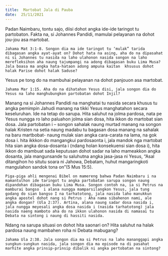 ```yaml
---
title:  Martobat Jala di Pauba
date:  25/11/2021
---
```


Padan Naimbaru, tontu sajo, diisi dohot angka ide-ide taringot tu partobaton. Fakta na, si Johannes Pandidi, mamulai pelayanan na dohot jou-jou asa martobat.

`Jahama Mat 3:1-8. Songon dia ma ide taringot tu ‘mulak” tarida dibagasan angka ayat-ayat on? Dohot hata na asing, aha do na dipasahat ni si Johannes tu nasida na laho ulahonon nasida songon na laho merefleksihon aha naung tajumpangi na adong dibagasan buku Lima Musa? Jala boasa ma angka hata-hataon adong ampuna kaitan  khsusus dohot halak Parise dohot halak Saduse?`

Yesus pe tong do na mambuhai pelayanan na dohot panjouon asa martobat.

`Jahama Mar 1:15. Aha do na dihatahon Yesus disi, jala songon dia do Yesus na laho manghubungkon partobatan dohot Injil?`

Manang na si Johannes Pandidi na manghatai tu nasida secara khusus tu angka pemimpin Jahudi manang na tikki Yesus manghatahon secara keseluruhan. Ide na tetap do sarupa. Hita saluhut na jolma pardosa, nata pe Yesus nungga ro laho paluahon jolma sian dosa, hita ikkon do martobat sian dosa. Jala partobatan i – songon sahalak naung murtad manang na songon halak Kristen na setia naung madabu tu bagasan dosa manang na sahalak na baru martbobat- naung mulak sian angka cara-carata na lama, na gok dosa i. hita ikkkon do mangangkui pardosaonta i, jala mandok nga martobat hita sian angka dosa-dosanta i  (ndang holan konsekuensi sian dosa i), hita ikkon do mambuat sada keputusan dohot sadar na laho mameakkon angka dosanta, jala mangunsande tu saluhutna angka jasa-jasa ni Yesus, “Asal ditangihon ho situtu soara ni Jahowa, Debatam, huhut mangaringkoti mangulahon sandok tona on”(5 Mus 15:5).

`Piga-piga ahli mengenai Bibel on mamereng bahwa Padan Naimbaru i na mamantulhon ide taringot tu angka partobatan sarupa songon naung dipandohan dibagasan buku Lima Musa. Songon contoh na, ia si Petrus na mamburai bangso  i alana nungga mamparsilangkon Yesus, jala tung godang do sian bangso I na tarhatotong, jala nasida laho manukkun angka apostel dohot nang si Petrus : Aha nama sibahenon nami, ale angka dongan? (Ula 2:37). Artina, alana naung sadar dosa nasida i, jala nungga meyesali angka dosa nasida i (nasida tarhatotong) jala nasida naeng mamboto aha do na ikkon ulahonon nasida di namasai tu Debata na sintong i naung di hassiti nasida.`

Ndang na sarupa situasi on dohot hita saonari on? Hita saluhut na halak pardosa naung mambahen roha ni Debata mabugang?

`Jahama Ula 2:38. Jala songon dia ma si Petrus na laho mananggapi angka sungkun-sungkun nasida, jala songon dia ma episode na di pasahat marhite angka prinsip-prinsip dibalik ni angka pertobatan na sintong?`